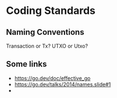 # Coding Standards

## Naming Conventions

Transaction or Tx?
UTXO or Utxo?

## Some links
- https://go.dev/doc/effective_go
- https://go.dev/talks/2014/names.slide#1
-
